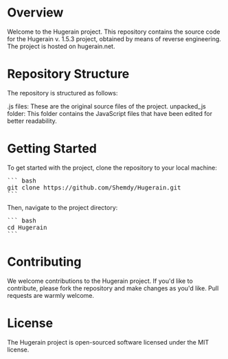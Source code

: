 # Overview
Welcome to the Hugerain project. This repository contains the source code for the Hugerain v. 1.5.3 project, obtained by means of reverse engineering. The project is hosted on hugerain.net.

# Repository Structure
The repository is structured as follows:

.js files: These are the original source files of the project.
unpacked_js folder: This folder contains the JavaScript files that have been edited for better readability.
# Getting Started
To get started with the project, clone the repository to your local machine:

<pre>
``` bash
git clone https://github.com/Shemdy/Hugerain.git
```
</pre>
Then, navigate to the project directory:

<pre>
``` bash
cd Hugerain
```
</pre>
# Contributing
We welcome contributions to the Hugerain project. If you'd like to contribute, please fork the repository and make changes as you'd like. Pull requests are warmly welcome.

# License
The Hugerain project is open-sourced software licensed under the MIT license.
